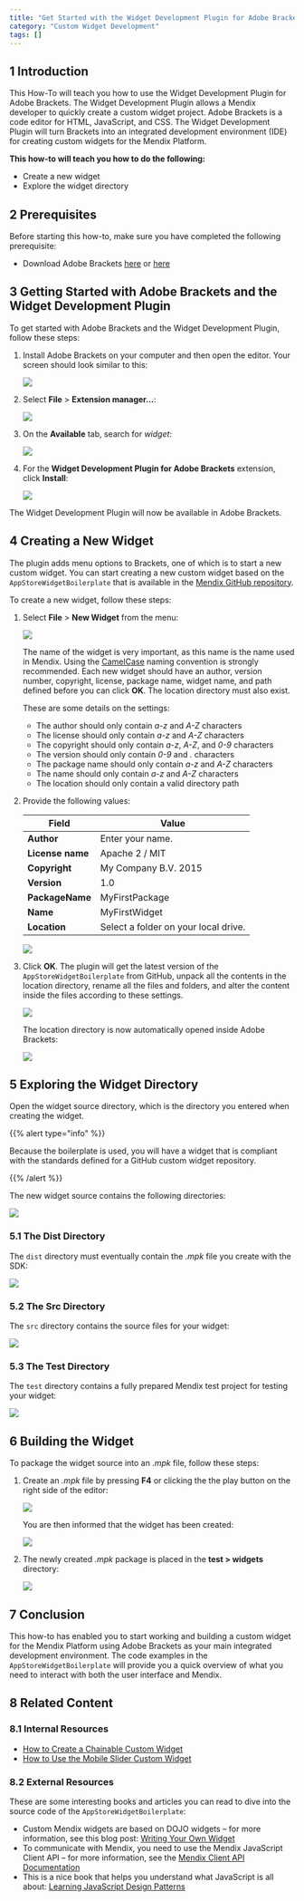 ```yaml
---
title: "Get Started with the Widget Development Plugin for Adobe Brackets"
category: "Custom Widget Development"
tags: []
---
```


## 1 Introduction

This How-To will teach you how to use the Widget Development Plugin for Adobe Brackets. The Widget Development Plugin allows a Mendix developer to quickly create a custom widget project. Adobe Brackets is a code editor for HTML, JavaScript, and CSS. The Widget Development Plugin will turn Brackets into an integrated development environment (IDE) for creating custom widgets for the Mendix Platform.

**This how-to will teach you how to do the following:**

* Create a new widget
* Explore the widget directory

## 2 Prerequisites

Before starting this how-to, make sure you have completed the following prerequisite:

* Download Adobe Brackets [here](https://github.com/adobe/brackets/releases/tag/release-1.1) or [here](http://brackets.io/)

## 3 Getting Started with Adobe Brackets and the Widget Development Plugin

To get started with Adobe Brackets and the Widget Development Plugin, follow these steps:

1. Install Adobe Brackets on your computer and then open the editor. Your screen should look similar to this:

    ![](attachments/18448565/18579936.png)

2. Select **File** > **Extension manager...**:

    ![](attachments/18448565/18579913.png)

3. On the **Available** tab, search for *widget*:

    ![](attachments/18448565/18579912.png)

4. For the **Widget Development Plugin for Adobe Brackets** extension, click **Install**:

    ![](attachments/18448565/18579911.png)

The Widget Development Plugin will now be available in Adobe Brackets.

## 4 Creating a New Widget

The plugin adds menu options to Brackets, one of which is to start a new custom widget. You can start creating a new custom widget based on the `AppStoreWidgetBoilerplate` that is available in the [Mendix GitHub repository](https://github.com/mendix/AppStoreWidgetBoilerplate).

To create a new widget, follow these steps:

1. Select **File** > **New Widget** from the menu:

    ![](attachments/18448565/18579932.png)

    The name of the widget is very important, as this name is the name used in Mendix. Using the [CamelCase](http://en.wikipedia.org/wiki/CamelCase) naming convention is strongly recommended. Each new widget should have an author, version number, copyright, license, package name, widget name, and path defined before you can click **OK**. The location directory must also exist.

    These are some details on the settings:

    * The author should only contain *a-z* and *A-Z* characters
    * The license should only contain *a-z* and *A-Z* characters
    * The copyright should only contain *a-z*, *A-Z*, and *0-9* characters
    * The version should only contain *0-9* and *.* characters
    * The package name should only contain *a-z* and *A-Z* characters
    * The name should only contain *a-z* and *A-Z* characters
    * The location should only contain a valid directory path

2. Provide the following values:

    Field | Value
    --- | ---
    **Author** | Enter your name.
    **License name** | Apache 2 / MIT
    **Copyright** | My Company B.V. 2015
    **Version** | 1.0
    **PackageName**  | MyFirstPackage
    **Name**  | MyFirstWidget
    **Location**  | Select a folder on your local drive.

    ![](attachments/18448565/18579903.png)

3. Click **OK**. The plugin will get the latest version of the `AppStoreWidgetBoilerplate` from GitHub, unpack all the contents in the location directory, rename all the files and folders, and alter the content inside the files according to these settings.

    ![](attachments/18448565/18579928.png)

    The location directory is now automatically opened inside Adobe Brackets:
    
    ![](attachments/18448565/18579926.png)

## 5 Exploring the Widget Directory

Open the widget source directory, which is the directory you entered when creating the widget. 

{{% alert type="info" %}}

Because the boilerplate is used, you will have a widget that is compliant with the standards defined for a GitHub custom widget repository.

{{% /alert %}}

The new widget source contains the following directories:

![](attachments/18448565/18579910.png)

### 5.1 The Dist Directory

The `dist` directory must eventually contain the *.mpk* file you create with the SDK:

![](attachments/18448565/18579909.png)

### 5.2 The Src Directory

The `src` directory contains the source files for your widget:

![](attachments/18448565/18579922.png)

### 5.3 The Test Directory

The `test` directory contains a fully prepared Mendix test project for testing your widget:

![](attachments/18448565/18579921.png)

## 6 Building the Widget

To package the widget source into an *.mpk* file, follow these steps:

1. Create an *.mpk* file by pressing **F4** or clicking the the play button on the right side of the editor:

    ![](attachments/18448565/18579908.png)

    You are then informed that the widget has been created:

    ![](attachments/18448565/18579907.png)

2. The newly created *.mpk* package is placed in the **test > widgets** directory:

    ![](attachments/18448565/18579918.png)

## 7 Conclusion

This how-to has enabled you to start working and building a custom widget for the Mendix Platform using Adobe Brackets as your main integrated development environment. The code examples in the `AppStoreWidgetBoilerplate` will provide you a quick overview of what you need to interact with both the user interface and Mendix.

## 8 Related Content

### 8.1 Internal Resources

* [How to Create a Chainable Custom Widget](create-a-chainable-custom-widget)
* [How to Use the Mobile Slider Custom Widget](the-mobile-slider-custom-widget)

### 8.2 External Resources

These are some interesting books and articles you can read to dive into the source code of the `AppStoreWidgetBoilerplate`:

* Custom Mendix widgets are based on DOJO widgets – for more information, see this blog post: 
[Writing Your Own Widget](http://dojotoolkit.org/reference-guide/1.10/quickstart/writingWidgets.html)
* To communicate with Mendix, you need to use the Mendix JavaScript Client API – for more information, see the [Mendix Client API Documentation](https://apidocs.mendix.com/7/client/)
* This is a nice book that helps you understand what JavaScript is all about: [Learning JavaScript Design Patterns](http://addyosmani.com/resources/essentialjsdesignpatterns/book/)

